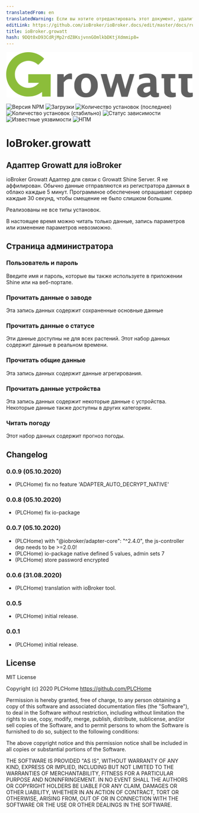 ```yaml
---
translatedFrom: en
translatedWarning: Если вы хотите отредактировать этот документ, удалите поле «translationFrom», в противном случае этот документ будет снова автоматически переведен
editLink: https://github.com/ioBroker/ioBroker.docs/edit/master/docs/ru/adapterref/iobroker.growatt/README.md
title: ioBroker.growatt
hash: 9DQt0xD93CdRjMp2rdZ8KsjvnnGOmlkbDKtjXdmmip8=
---
```

![Логотип](../../../en/adapterref/iobroker.growatt/admin/glogo.png)

![Версия NPM](http://img.shields.io/npm/v/iobroker.growatt.svg)
![Загрузки](https://img.shields.io/npm/dm/iobroker.growatt.svg)
![Количество установок (последнее)](http://iobroker.live/badges/growatt-installed.svg)
![Количество установок (стабильно)](http://iobroker.live/badges/growatt-stable.svg)
![Статус зависимости](https://img.shields.io/david/PLCHome/ioBroker.growatt.svg)
![Известные уязвимости](https://snyk.io/test/github/PLCHome/ioBroker.growatt/badge.svg)
![НПМ](https://nodei.co/npm/iobroker.growatt.png?downloads=true)

# IoBroker.growatt
## Адаптер Growatt для ioBroker
ioBroker Growatt Адаптер для связи с Growatt Shine Server.
Я не аффилирован.
Обычно данные отправляются из регистратора данных в облако каждые 5 минут.
Программное обеспечение опрашивает сервер каждые 30 секунд, чтобы смещение не было слишком большим.

Реализованы не все типы установок.

В настоящее время можно читать только данные, запись параметров или изменение параметров невозможно.

## Страница администратора
### Пользователь и пароль
Введите имя и пароль, которые вы также используете в приложении Shine или на веб-портале.

### Прочитать данные о заводе
Эта запись данных содержит сохраненные основные данные

### Прочитать данные о статусе
Эти данные доступны не для всех растений. Этот набор данных содержит данные в реальном времени.

### Прочитать общие данные
Эта запись данных содержит данные агрегирования.

### Прочитать данные устройства
Эта запись данных содержит некоторые данные с устройства. Некоторые данные также доступны в других категориях.

### Читать погоду
Этот набор данных содержит прогноз погоды.

## Changelog
### 0.0.9 (05.10.2020)
* (PLCHome) fix no feature 'ADAPTER_AUTO_DECRYPT_NATIVE'

### 0.0.8 (05.10.2020)
* (PLCHome) fix io-package

### 0.0.7 (05.10.2020)
* (PLCHome) with "@iobroker/adapter-core": "^2.4.0", the js-controller dep needs to be >=2.0.0!
* (PLCHome) io-package native defined 5 values, admin sets 7
* (PLCHome) store password encrypted

### 0.0.6 (31.08.2020)
* (PLCHome) translation with ioBroker tool.

### 0.0.5
* (PLCHome) initial release.

### 0.0.1
* (PLCHome) initial release.

## License
MIT License

Copyright (c) 2020 PLCHome <https://github.com/PLCHome>

Permission is hereby granted, free of charge, to any person obtaining a copy
of this software and associated documentation files (the "Software"), to deal
in the Software without restriction, including without limitation the rights
to use, copy, modify, merge, publish, distribute, sublicense, and/or sell
copies of the Software, and to permit persons to whom the Software is
furnished to do so, subject to the following conditions:

The above copyright notice and this permission notice shall be included in all
copies or substantial portions of the Software.

THE SOFTWARE IS PROVIDED "AS IS", WITHOUT WARRANTY OF ANY KIND, EXPRESS OR
IMPLIED, INCLUDING BUT NOT LIMITED TO THE WARRANTIES OF MERCHANTABILITY,
FITNESS FOR A PARTICULAR PURPOSE AND NONINFRINGEMENT. IN NO EVENT SHALL THE
AUTHORS OR COPYRIGHT HOLDERS BE LIABLE FOR ANY CLAIM, DAMAGES OR OTHER
LIABILITY, WHETHER IN AN ACTION OF CONTRACT, TORT OR OTHERWISE, ARISING FROM,
OUT OF OR IN CONNECTION WITH THE SOFTWARE OR THE USE OR OTHER DEALINGS IN THE
SOFTWARE.
